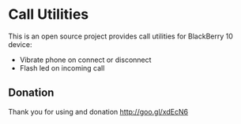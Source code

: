 Call Utilities
==============

This is an open source project provides call utilities for BlackBerry 10 device:
- Vibrate phone on connect or disconnect
- Flash led on incoming call

Donation
-------
Thank you for using and donation <http://goo.gl/xdEcN6>
